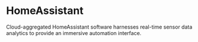 # HomeAssistant
Cloud-aggregated HomeAssistant software harnesses real-time sensor data analytics to provide an immersive automation interface.
